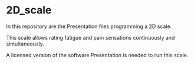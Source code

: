# 2D_scale

In this repository are the Presentation files programming a 2D scale. 

This scale allows rating fatigue and pain sensations continuously and simultaneously.

A licensed version of the software Presentation is needed to run this scale.
